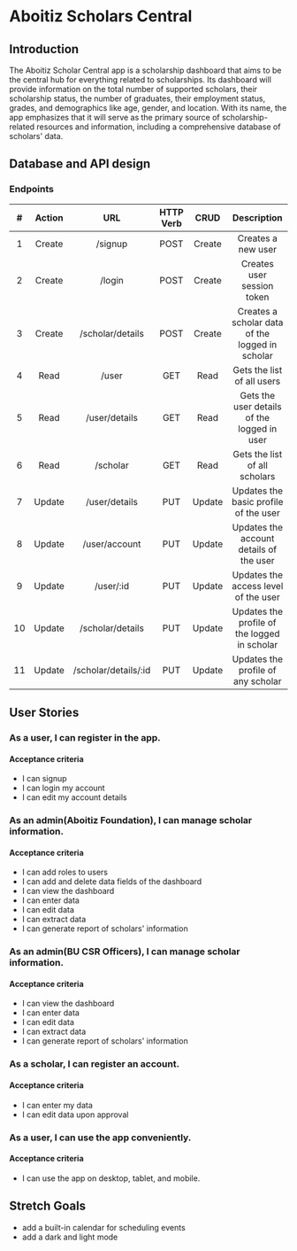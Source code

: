# Aboitiz Scholars Central

## Introduction

The Aboitiz Scholar Central app is a scholarship dashboard that aims to be the central hub for everything related to scholarships.
Its dashboard will provide information on the total number of supported scholars, their scholarship status, the number of graduates, their employment status, grades, and demographics like age, gender, and location.
With its name, the app emphasizes that it will serve as the primary source of scholarship-related resources and information, including a comprehensive database of scholars' data.

## Database and API design

### Endpoints

|  #  | Action |         URL          | HTTP Verb |  CRUD  |                   Description                   |
| :-: | :----: | :------------------: | :-------: | :----: | :---------------------------------------------: |
|  1  | Create |       /signup        |   POST    | Create |               Creates a new user                |
|  2  | Create |        /login        |   POST    | Create |           Creates user session token            |
|  3  | Create |   /scholar/details   |   POST    | Create | Creates a scholar data of the logged in scholar |
|  4  |  Read  |        /user         |    GET    |  Read  |           Gets the list of all users            |
|  5  |  Read  |    /user/details     |    GET    |  Read  |   Gets the user details of the logged in user   |
|  6  |  Read  |       /scholar       |    GET    |  Read  |          Gets the list of all scholars          |
|  7  | Update |    /user/details     |    PUT    | Update |      Updates the basic profile of the user      |
|  8  | Update |    /user/account     |    PUT    | Update |     Updates the account details of the user     |
|  9  | Update |      /user/:id       |    PUT    | Update |      Updates the access level of the user       |
| 10  | Update |   /scholar/details   |    PUT    | Update |  Updates the profile of the logged in scholar   |
| 11  | Update | /scholar/details/:id |    PUT    | Update |       Updates the profile of any scholar        |

## User Stories

### As a user, I can register in the app.

#### Acceptance criteria

- I can signup
- I can login my account
- I can edit my account details

### As an admin(Aboitiz Foundation), I can manage scholar information.

#### Acceptance criteria

- I can add roles to users
- I can add and delete data fields of the dashboard
- I can view the dashboard
- I can enter data
- I can edit data
- I can extract data
- I can generate report of scholars' information

### As an admin(BU CSR Officers), I can manage scholar information.

#### Acceptance criteria

- I can view the dashboard
- I can enter data
- I can edit data
- I can extract data
- I can generate report of scholars' information

### As a scholar, I can register an account.

#### Acceptance criteria

- I can enter my data
- I can edit data upon approval

### As a user, I can use the app conveniently.

#### Acceptance criteria

- I can use the app on desktop, tablet, and mobile.

## Stretch Goals

- add a built-in calendar for scheduling events
- add a dark and light mode
